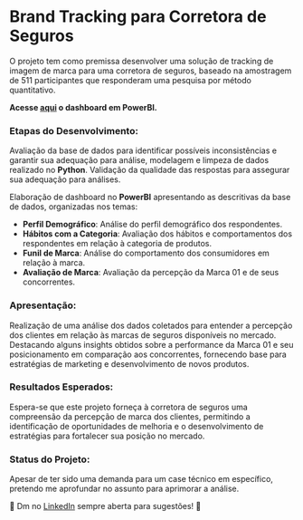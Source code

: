# Brand Tracking para Corretora de Seguros

O projeto tem como premissa desenvolver uma solução de tracking de imagem de marca para uma corretora de seguros, baseado na amostragem de 511 participantes que responderam uma pesquisa por método quantitativo. 

**Acesse [aqui](https://app.powerbi.com/view?r=eyJrIjoiYjZiYWVjMjEtM2I4Ny00NmVkLThlOGMtNmYwNmUwZWMwZmE1IiwidCI6IjhiYTNjZTE2LWVhYjEtNDBlMC05ZWRlLWM1NDk2Mjk0NzYwYyJ9) o dashboard em PowerBI.**

### Etapas do Desenvolvimento:
Avaliação da base de dados para identificar possíveis inconsistências e garantir sua adequação para análise, modelagem e limpeza de dados realizado no **Python**. Validação da qualidade das respostas para assegurar sua adequação para análises.

Elaboração de dashboard no **PowerBI** apresentando as descritivas da base de dados, organizadas nos temas: 
- **Perfil Demográfico**: Análise do perfil demográfico dos respondentes.
- **Hábitos com a Categoria**: Avaliação dos hábitos e comportamentos dos respondentes em relação à categoria de produtos.
- **Funil de Marca**: Análise do comportamento dos consumidores em relação à marca.
- **Avaliação de Marca**: Avaliação da percepção da Marca 01 e de seus concorrentes.

### Apresentação:
Realização de uma análise dos dados coletados para entender a percepção dos clientes em relação às marcas de seguros disponíveis no mercado. Destacando alguns insights obtidos sobre a performance da Marca 01 e seu posicionamento em comparação aos concorrentes, fornecendo base para estratégias de marketing e desenvolvimento de novos produtos. 

### Resultados Esperados:
Espera-se que este projeto forneça à corretora de seguros uma compreensão da percepção de marca dos clientes, permitindo a identificação de oportunidades de melhoria e o desenvolvimento de estratégias para fortalecer sua posição no mercado. 

### Status do Projeto: 
Apesar de ter sido uma demanda para um case técnico em específico, pretendo me aprofundar no assunto para aprimorar a análise. 



🌱 Dm no [LinkedIn](https://www.linkedin.com/in/alexia-ssantos/) sempre aberta para sugestões! 🌱
